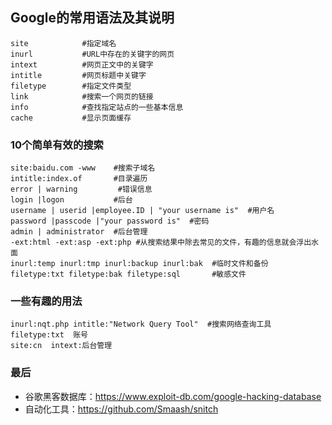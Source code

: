 ## Google的常用语法及其说明
```
site            #指定域名
inurl           #URL中存在的关键字的网页
intext          #网页正文中的关键字
intitle         #网页标题中关键字
filetype        #指定文件类型
link            #搜索一个网页的链接
info            #查找指定站点的一些基本信息
cache           #显示页面缓存
```
### 10个简单有效的搜索
```
site:baidu.com -www    #搜索子域名
intitle:index.of       #目录遍历
error | warning         #错误信息
login |logon           #后台
username | userid |employee.ID | "your username is"  #用户名
password |passcode |"your password is"  #密码
admin | administrator  #后台管理
-ext:html -ext:asp -ext:php #从搜索结果中除去常见的文件，有趣的信息就会浮出水面
inurl:temp inurl:tmp inurl:backup inurl:bak  #临时文件和备份
filetype:txt filetype:bak filetype:sql       #敏感文件
```
### 一些有趣的用法
```
inurl:nqt.php intitle:"Network Query Tool"  #搜索网络查询工具
filetype:txt  账号
site:cn  intext:后台管理
```
### 最后
- 谷歌黑客数据库：https://www.exploit-db.com/google-hacking-database
- 自动化工具：https://github.com/Smaash/snitch
